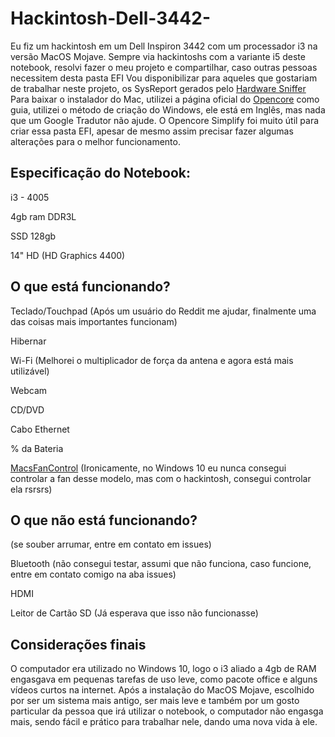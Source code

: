 # Hackintosh-Dell-3442-
Eu fiz um hackintosh em um Dell Inspiron 3442 com um processador i3 na versão MacOS Mojave. Sempre via hackintoshs com a variante i5 deste notebook, resolvi fazer o meu projeto e compartilhar, caso outras pessoas necessitem desta pasta EFI
Vou disponibilizar para aqueles que gostariam de trabalhar neste projeto, os SysReport gerados pelo [Hardware Sniffer](https://github.com/lzhoang2801/Hardware-Sniffer)
Para baixar o instalador do Mac, utilizei a página oficial do [Opencore](https://dortania.github.io/OpenCore-Install-Guide/installer-guide/windows-install.html) como guia, utilizei o método de criação do Windows, ele está em Inglês, mas nada que um Google Tradutor não ajude.
O Opencore Simplify foi muito útil para criar essa pasta EFI, apesar de mesmo assim precisar fazer algumas alterações para o melhor funcionamento.

## Especificação do Notebook:

i3 - 4005

4gb ram DDR3L

SSD 128gb 

14" HD (HD Graphics 4400)

## O que está funcionando?

Teclado/Touchpad (Após um usuário do Reddit me ajudar, finalmente uma das coisas mais importantes funcionam)

Hibernar

Wi-Fi (Melhorei o multiplicador de força da antena e agora está mais utilizável)

Webcam

CD/DVD 

Cabo Ethernet 

% da Bateria

[MacsFanControl](https://www.bing.com/ck/a?!&&p=f8216b0d427617efe0522a0b5554e5906589ba67e8339be6506dbbb4b2ee9585JmltdHM9MTc0NjgzNTIwMA&ptn=3&ver=2&hsh=4&fclid=32c2499f-cc1f-6bd7-31c6-5c42cd366afa&psq=macs+fan+control&u=a1aHR0cHM6Ly9jcnlzdGFsaWRlYS5jb20vbWFjcy1mYW4tY29udHJvbC9kb3dubG9hZA&ntb=1) (Ironicamente, no Windows 10 eu nunca consegui controlar a fan desse modelo, mas com o hackintosh, consegui controlar ela rsrsrs)

## O que não está funcionando? 

(se souber arrumar, entre em contato em issues)

Bluetooth (não consegui testar, assumi que não funciona, caso funcione, entre em contato comigo na aba issues)

HDMI 

Leitor de Cartão SD (Já esperava que isso não funcionasse)

## Considerações finais

O computador era utilizado no Windows 10, logo o i3 aliado a 4gb de RAM engasgava em pequenas tarefas de uso leve, como pacote office e alguns vídeos curtos na internet. Após a instalação do MacOS Mojave, escolhido por ser um sistema mais antigo, ser mais leve e também por um gosto particular da pessoa que irá utilizar o notebook, o computador não engasga mais, sendo fácil e prático para trabalhar nele, dando uma nova vida à ele.

